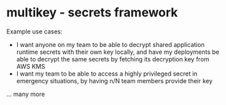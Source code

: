 # multikey - secrets framework

Example use cases:

- I want anyone on my team to be able to decrypt shared application runtime secrets with their own key locally, and have my deployments be able to decrypt the same secrets by fetching its decryption key from AWS KMS
- I want my team to be able to access a highly privileged secret in emergency situations, by having n/N team members provide their key

... many more
